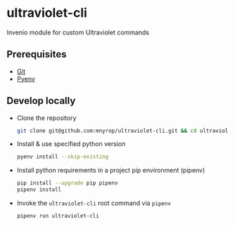 # ultraviolet-cli

Invenio module for custom Ultraviolet commands

## Prerequisites
- [Git](https://git-scm.com/book/en/v2/Getting-Started-Installing-Git)
- [Pyenv](https://github.com/pyenv/pyenv#installation)


## Develop locally

- Clone the repository
  ``` sh
  git clone git@github.com:mnyrop/ultraviolet-cli.git && cd ultraviolet-cli
  ```
- Install & use specified python version
  ``` sh
  pyenv install --skip-existing
  ```
- Install python requirements in a project pip environment (pipenv)
  ``` sh
  pip install --upgrade pip pipenv
  pipenv install
  ```
- Invoke the `ultraviolet-cli` root command via `pipenv`
  ``` sh
  pipenv run ultraviolet-cli
  ```
